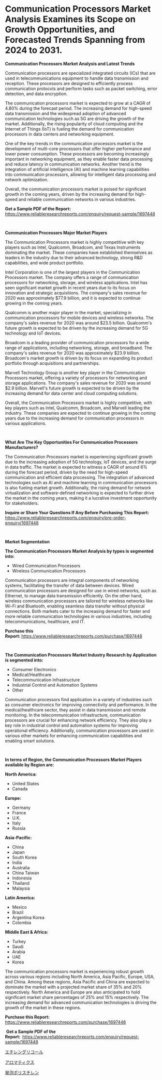 <p><h1>Communication Processors Market Analysis Examines its Scope on Growth Opportunities, and Forecasted Trends Spanning from 2024 to 2031.</h1></p><p><strong>Communication Processors Market Analysis and Latest Trends</strong></p>
<p><p>Communication processors are specialized integrated circuits (ICs) that are used in telecommunications equipment to handle data transmission and reception. These processors are designed to efficiently process communication protocols and perform tasks such as packet switching, error detection, and data encryption.</p><p>The communication processors market is expected to grow at a CAGR of 4.80% during the forecast period. The increasing demand for high-speed data transmission and the widespread adoption of advanced communication technologies such as 5G are driving the growth of the market. Additionally, the rising popularity of cloud computing and the Internet of Things (IoT) is fueling the demand for communication processors in data centers and networking equipment.</p><p>One of the key trends in the communication processors market is the development of multi-core processors that offer higher performance and lower power consumption. These processors are becoming increasingly important in networking equipment, as they enable faster data processing and reduce latency in communication networks. Another trend is the integration of artificial intelligence (AI) and machine learning capabilities into communication processors, allowing for intelligent data processing and network optimization.</p><p>Overall, the communication processors market is poised for significant growth in the coming years, driven by the increasing demand for high-speed and reliable communication networks in various industries.</p></p>
<p><strong>Get a Sample PDF of the Report:&nbsp;</strong> <a href="https://www.reliableresearchreports.com/enquiry/request-sample/1697448">https://www.reliableresearchreports.com/enquiry/request-sample/1697448</a></p>
<p>&nbsp;</p>
<p><strong>Communication Processors Major Market Players</strong></p>
<p><p>The Communication Processors market is highly competitive with key players such as Intel, Qualcomm, Broadcom, and Texas Instruments dominating the market. These companies have established themselves as leaders in the industry due to their advanced technology, strong R&D capabilities, and wide product portfolio. </p><p>Intel Corporation is one of the largest players in the Communication Processors market. The company offers a range of communication processors for networking, storage, and wireless applications. Intel has seen significant market growth in recent years due to its focus on innovation and strategic acquisitions. The company's sales revenue for 2020 was approximately $77.9 billion, and it is expected to continue growing in the coming years.</p><p>Qualcomm is another major player in the market, specializing in communication processors for mobile devices and wireless networks. The company's sales revenue for 2020 was around $23.5 billion. Qualcomm's future growth is expected to be driven by the increasing demand for 5G technology and IoT devices.</p><p>Broadcom is a leading provider of communication processors for a wide range of applications, including networking, storage, and broadband. The company's sales revenue for 2020 was approximately $23.9 billion. Broadcom's market growth is driven by its focus on expanding its product portfolio through acquisitions and partnerships.</p><p>Marvell Technology Group is another key player in the Communication Processors market, offering a variety of processors for networking and storage applications. The company's sales revenue for 2020 was around $2.9 billion. Marvell's future growth is expected to be driven by the increasing demand for data center and cloud computing solutions.</p><p>Overall, the Communication Processors market is highly competitive, with key players such as Intel, Qualcomm, Broadcom, and Marvell leading the industry. These companies are expected to continue growing in the coming years due to the increasing demand for communication processors in various applications.</p></p>
<p>&nbsp;</p>
<p><strong>What Are The Key Opportunities For Communication Processors Manufacturers?</strong></p>
<p><p>The Communication Processors market is experiencing significant growth due to the increasing adoption of 5G technology, IoT devices, and the surge in data traffic. The market is expected to witness a CAGR of around 6% during the forecast period, driven by the need for high-speed communication and efficient data processing. The integration of advanced technologies such as AI and machine learning in communication processors is also fueling market growth. Additionally, the rising demand for network virtualization and software-defined networking is expected to further drive the market in the coming years, making it a lucrative investment opportunity for stakeholders.</p></p>
<p><strong>Inquire or Share Your Questions If Any Before Purchasing This Report:</strong> <a href="https://www.reliableresearchreports.com/enquiry/pre-order-enquiry/1697448">https://www.reliableresearchreports.com/enquiry/pre-order-enquiry/1697448</a></p>
<p>&nbsp;</p>
<p><strong>Market Segmentation</strong></p>
<p><strong>The Communication Processors Market Analysis by types is segmented into:</strong></p>
<p><ul><li>Wired Communication Processors</li><li>Wireless Communication Processors</li></ul></p>
<p><p>Communication processors are integral components of networking systems, facilitating the transfer of data between devices. Wired communication processors are designed for use in wired networks, such as Ethernet, to manage data transmission efficiently. On the other hand, wireless communication processors are tailored for wireless networks like Wi-Fi and Bluetooth, enabling seamless data transfer without physical connections. Both markets cater to the increasing demand for faster and more reliable communication technologies in various industries, including telecommunications, healthcare, and IT.</p></p>
<p><strong>Purchase this Report:&nbsp;</strong><a href="https://www.reliableresearchreports.com/purchase/1697448">https://www.reliableresearchreports.com/purchase/1697448</a></p>
<p>&nbsp;</p>
<p><strong>The Communication Processors Market Industry Research by Application is segmented into:</strong></p>
<p><ul><li>Consumer Electronics</li><li>Medical/Healthcare</li><li>Telecommunication Infrastructure</li><li>Industrial Control and Automation Systems</li><li>Other</li></ul></p>
<p><p>Communication processors find application in a variety of industries such as consumer electronics for improving connectivity and performance. In the medical/healthcare sector, they assist in data transmission and remote monitoring. In the telecommunication infrastructure, communication processors are crucial for enhancing network efficiency. They also play a key role in industrial control and automation systems for improving operational efficiency. Additionally, communication processors are used in various other markets for enhancing communication capabilities and enabling smart solutions.</p></p>
<p>&nbsp;</p>
<p><strong>In terms of Region, the Communication Processors Market Players available by Region are:</strong></p>
<p>
    <p> <strong> North America: </strong>
        <ul>
            <li>United States</li>
            <li>Canada</li>
        </ul>
        </p> 
    <p> <strong> Europe: </strong>
        <ul>
            <li>Germany</li>
            <li>France</li>
            <li>U.K.</li>
            <li>Italy</li>
            <li>Russia</li>
        </ul>
        </p> 
    <p> <strong> Asia-Pacific: </strong>
        <ul>
            <li>China</li>
            <li>Japan</li>
            <li>South Korea</li>
            <li>India</li>
            <li>Australia</li>
            <li>China Taiwan</li>
            <li>Indonesia</li>
            <li>Thailand</li>
            <li>Malaysia</li>
        </ul>
        </p> 
    <p> <strong> Latin America: </strong>
        <ul>
            <li>Mexico</li>
            <li>Brazil</li>
            <li>Argentina Korea</li>
            <li>Colombia</li>
        </ul>
        </p> 
    <p> <strong> Middle East & Africa: </strong>
        <ul>
            <li>Turkey</li>
            <li>Saudi</li>
            <li>Arabia</li>
            <li>UAE</li>
            <li>Korea</li>
        </ul>
    </p>
    </p>
<p><p>The communication processors market is experiencing robust growth across various regions including North America, Asia Pacific, Europe, USA, and China. Among these regions, Asia Pacific and China are expected to dominate the market with a projected market share of 35% and 20% respectively. North America and Europe are also anticipated to hold significant market share percentages of 25% and 15% respectively. The increasing demand for advanced communication technologies is driving the growth of the market in these regions.</p></p>
<p><strong>Purchase this Report: </strong><a href="https://www.reliableresearchreports.com/purchase/1697448">https://www.reliableresearchreports.com/purchase/1697448</a></p>
<p>&nbsp;<strong>Get a Sample PDF of the Report:&nbsp;&nbsp;</strong><a href="https://www.reliableresearchreports.com/enquiry/request-sample/1697448">https://www.reliableresearchreports.com/enquiry/request-sample/1697448</a></p>
<p><strong></strong></p>
<p><p><a href="https://github.com/sghwr779811674/Market-Research-Report-List-1/blob/main/36807858672.md">エチレングリコール</a></p><p><a href="https://github.com/dandier2003/Market-Research-Report-List-1/blob/main/44677468673.md">アロマティクス</a></p><p><a href="https://github.com/lily-u-genius/Market-Research-Report-List-1/blob/main/10494678674.md">発泡ポリスチレン</a></p></p>
